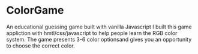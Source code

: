 # ColorGame
An educational guessing game built with vanilla Javascript
I built this game appliction with hmtl/css/javascript to help people learn the RGB color system. The game presents 3-6 color 
optionsand gives you an opportunity to choose the correct color.
